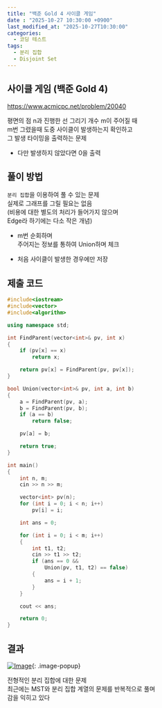 ```yaml
---
title: "백준 Gold 4 사이클 게임"
date : "2025-10-27 10:30:00 +0900"
last_modified_at: "2025-10-27T10:30:00"
categories:
  - 코딩 테스트
tags:
  - 분리 집합
  - Disjoint Set
---
```


## 사이클 게임 (백준 Gold 4)
<https://www.acmicpc.net/problem/20040><br>

평면의 점 n과 진행한 선 그리기 개수 m이 주어질 때<br>
m번 그렸을때 도중 사이클이 발생하는지 확인하고<br>
그 발생 타이밍을 출력하는 문제<br>

- 다만 발생하지 않았다면 0을 출력<br>

## 풀이 방법

`분리 집합`을 이용하여 풀 수 있는 문제<br>
실제로 그래프를 그릴 필요는 없음<br>
(비용에 대한 별도의 처리가 들어가지 않으며<br>
 Edge라 하기에는 다소 작은 개념)<br>

- m번 순회하며<br>
  주어지는 정보를 통하여 Union하며 체크<br>

- 처음 사이클이 발생한 경우에만 저장<br>

## 제출 코드

```cpp
#include<iostream>
#include<vector>
#include<algorithm>

using namespace std;

int FindParent(vector<int>& pv, int x)
{
	if (pv[x] == x)
		return x;

	return pv[x] = FindParent(pv, pv[x]);
}

bool Union(vector<int>& pv, int a, int b)
{
	a = FindParent(pv, a);
	b = FindParent(pv, b);
	if (a == b)
		return false;

	pv[a] = b;

	return true;
}

int main()
{
	int n, m;
	cin >> n >> m;

	vector<int> pv(n);
	for (int i = 0; i < n; i++)
		pv[i] = i;

	int ans = 0;

	for (int i = 0; i < m; i++)
	{
		int t1, t2;
		cin >> t1 >> t2;
		if (ans == 0 &&
			Union(pv, t1, t2) == false)
		{
			ans = i + 1;
		}
	}

	cout << ans;

	return 0;
}
```

## 결과
[![Image](https://github.com/user-attachments/assets/d0abf2e1-3033-4e85-adec-e06fe86ee4d4)](https://github.com/user-attachments/assets/d0abf2e1-3033-4e85-adec-e06fe86ee4d4){: .image-popup}<br>

전형적인 분리 집합에 대한 문제<br>
최근에는 MST와 분리 집합 계열의 문제를 반복적으로 풀며<br>
감을 익히고 있다<br>